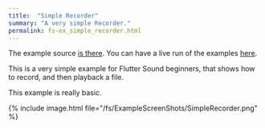 ```yaml
---
title:  "Simple Recorder"
summary: "A very simple Recorder."
permalink: fs-ex_simple_recorder.html
---
```


The example source [is there](https://github.com/canardoux/flutter_sound/blob/master/example/lib/simple_recorder/simple_recorder.dart). You can have a live run of the examples [here](/tau/fs/live/index.html).

This is a very simple example for Flutter Sound beginners, that shows how to record, and then playback a file.

This example is really basic.

{% include image.html file="/fs/ExampleScreenShots/SimpleRecorder.png" %}